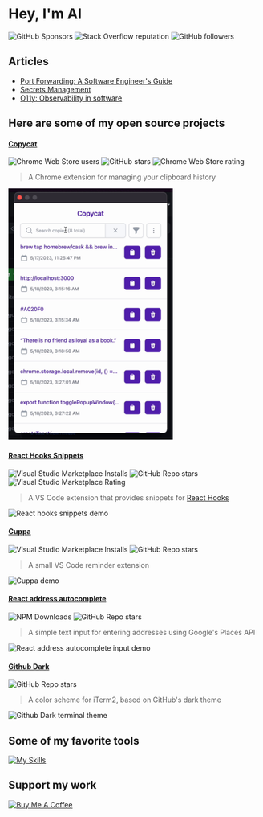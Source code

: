 # Hey, I'm Al

![GitHub Sponsors](https://img.shields.io/github/sponsors/alduncanson)
![Stack Overflow reputation](https://img.shields.io/stackexchange/stackoverflow/r/9985521)
![GitHub followers](https://img.shields.io/github/followers/alduncanson)

## Articles
- [Port Forwarding: A Software Engineer's Guide](https://www.linkedin.com/pulse/port-forwarding-software-engineers-guide-al-duncanson-zuj8e/)
- [Secrets Management](https://www.linkedin.com/pulse/secrets-management-al-duncanson-hj3ue/)
- [O11y: Observability in software](https://www.linkedin.com/pulse/observability-software-al-duncanson-eihae/)

## Here are some of my open source projects

#### [Copycat](https://alduncanson.github.io/Copycat/)

![Chrome Web Store users](https://img.shields.io/chrome-web-store/users/gdfhhdijmhnmgpjpifkdnmajomaaceng)
![GitHub stars](https://img.shields.io/github/stars/alDuncanson/Copycat)
![Chrome Web Store rating](https://img.shields.io/chrome-web-store/rating/gdfhhdijmhnmgpjpifkdnmajomaaceng)

> A Chrome extension for managing your clipboard history

<img alt="Search and filter in Copycat" src="https://github.com/alDuncanson/Copycat/raw/main/content/search.gif" height="500">

#### [React Hooks Snippets](https://marketplace.visualstudio.com/items?itemName=AlDuncanson.react-hooks-snippets)

![Visual Studio Marketplace Installs](https://img.shields.io/visual-studio-marketplace/i/AlDuncanson.react-hooks-snippets)
![GitHub Repo stars](https://img.shields.io/github/stars/alduncanson/react-hooks-snippets)
![Visual Studio Marketplace Rating](https://img.shields.io/visual-studio-marketplace/stars/AlDuncanson.react-hooks-snippets)

> A VS Code extension that provides snippets for [React Hooks](https://react.dev/reference/react/hooks)

![React hooks snippets demo](https://github.com/alDuncanson/alDuncanson/assets/25286675/b3c9449d-6d65-4eaf-aebb-0715a15ef451)

#### [Cuppa](https://marketplace.visualstudio.com/items?itemName=AlDuncanson.cuppa)

![Visual Studio Marketplace Installs](https://img.shields.io/visual-studio-marketplace/i/AlDuncanson.cuppa)
![GitHub Repo stars](https://img.shields.io/github/stars/alduncanson/cuppa)

> A small VS Code reminder extension

![Cuppa demo](https://github.com/alDuncanson/alDuncanson/assets/25286675/34a4e410-f3a3-4844-9016-fdd52e00aeb6)

#### [React address autocomplete](https://www.npmjs.com/package/@alduncanson/react-address-autocomplete)

![NPM Downloads](https://img.shields.io/npm/dy/%40alduncanson%2Freact-address-autocomplete)
![GitHub Repo stars](https://img.shields.io/github/stars/alduncanson/react-address-autocomplete)

> A simple text input for entering addresses using Google's Places API

![React address autocomplete input demo](https://github.com/alDuncanson/alDuncanson/assets/25286675/abdaef61-4bda-46a4-abf3-80a5c546f5de)

#### [Github Dark](https://alduncanson.github.io/Github-Dark/)

![GitHub Repo stars](https://img.shields.io/github/stars/alduncanson/github-dark)

> A color scheme for iTerm2, based on GitHub's dark theme

![Github Dark terminal theme](https://github.com/alDuncanson/alDuncanson/assets/25286675/56cf3584-30b7-4899-91f4-eb2176d4ed0e)

## Some of my favorite tools

[![My Skills](https://skillicons.dev/icons?i=html,css,scss,js,ts,nodejs,npm,ruby,rails,bun,linux,arch,figma,git,github,heroku,md,mongo,postgres,nextjs,vim,neovim,postman,py,react,supabase,tailwind,vscode)](https://skillicons.dev)

## Support my work
<a href="https://www.buymeacoffee.com/alduncanson" target="_blank"><img src="https://cdn.buymeacoffee.com/buttons/v2/default-yellow.png" alt="Buy Me A Coffee" style="height: 60px !important;width: 217px !important;" ></a>
